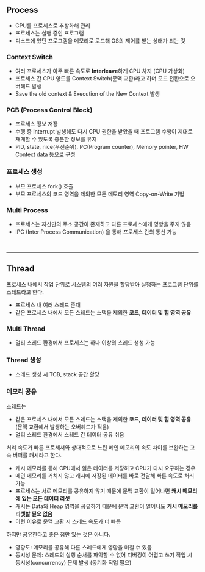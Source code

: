 ## Process

- CPU를 프로세스로 추상화해 관리
- 프로세스는 실행 중인 프로그램 
- 디스크에 있던 프로그램을 메모리로 로드해 OS의 제어를 받는 상태가 되는 것

### Context Switch

- 여러 프로세스가 아주 빠른 속도로 **Interleave**하게 CPU 차지 (CPU 가상화)
- 프로세스 간 CPU 양도를 Context Switch(문맥 교환)라고 하며 모드 전환으로 오버헤드 발생
- Save the old context & Execution of the New Context 발생

### PCB (Process Control Block)

- 프로세스 정보 저장
- 수행 중 Interrupt 발생해도 다시 CPU 권한을 받았을 때 프로그램 수행이 제대로 재개할 수 있도록 충분한 정보를 유지
- PID, state, nice(우선순위), PC(Program counter), Memory pointer, HW Context data 등으로 구성

### 프로세스 생성

- 부모 프로세스 fork() 호출
- 부모 프로세스의 코드 영역을 제외한 모든 메모리 영역 Copy-on-Write 기법

### Multi Process

- 프로세스는 자신만의 주소 공간이 존재하고 다른 프로세스에게 영향을 주지 않음
- IPC (Inter Process Communication) 을 통해 프로세스 간의 통신 가능

<br>

***

## Thread

프로세스 내에서 작업 단위로 시스템의 여러 자원을 할당받아 실행하는 프로그램 단위를 스레드라고 한다.
- 프로세스 내 여러 스레드 존재
- 같은 프로세스 내에서 모든 스레드는 스택을 제외한 **코드, 데이터 및 힙 영역 공유**

### Multi Thread

- 멀티 스레드 환경에서 프로세스는 하나 이상의 스레드 생성 가능

### Thread 생성

- 스레드 생성 시 TCB, stack 공간 할당

### 메모리 공유

스레드는
- 같은 프로세스 내에서 모든 스레드는 스택을 제외한 **코드, 데이터 및 힙 영역 공유** (문맥 교환에서 발생하는 오버헤드가 적음)
- 멀티 스레드 환경에서 스레드 간 데이터 공유 쉬움

처리 속도가 빠른 프로세서와 상대적으로 느린 메인 메모리의 속도 차이를 보완하는 고속 버퍼를 캐시라고 한다.
- 캐시 메모리를 통해 CPU에서 읽은 데이터를 저장하고 CPU가 다시 요구하는 경우
- 메인 메모리를 거치지 않고 캐시에 저장된 데이터를 바로 전달해 빠른 속도로 처리 가능
- 프로세스는 서로 메모리를 공유하지 않기 때문에 문맥 교환이 일어나면 **캐시 메모리에 있는 모든 데이터 리셋**
- 캐시는 Data와 Heap 영역을 공유하기 때문에 문맥 교환이 일어나도 **캐시 메모리를 리셋할 필요 없음**
- 이런 이유로 문맥 교환 시 스레드 속도가 더 빠름

하지만 공유한다고 좋은 점만 있는 것은 아니다.
- 영향도: 메모리를 공유해 다른 스레드에게 영향을 미칠 수 있음
- 동시성 문제: 스레드의 실행 순서를 파악할 수 없어 디버깅이 어렵고 쓰기 작업 시 동시성(concurrency) 문제 발생 (동기화 작업 필요)